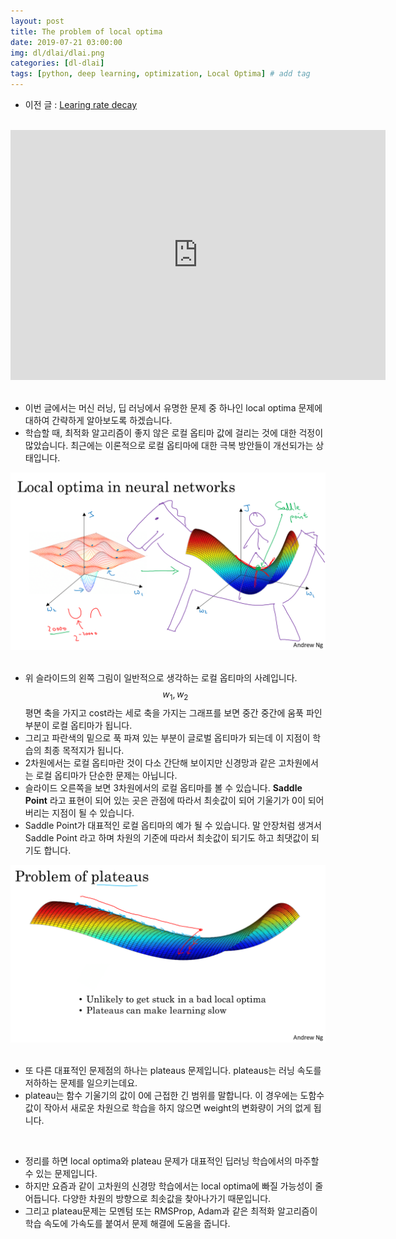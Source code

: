 ```yaml
---
layout: post
title: The problem of local optima 
date: 2019-07-21 03:00:00
img: dl/dlai/dlai.png
categories: [dl-dlai] 
tags: [python, deep learning, optimization, Local Optima] # add tag
---
```


- 이전 글 : [Learing rate decay](https://gaussian37.github.io/dl-dlai-learning_rate_decay/)

<br>
<div style="text-align: center;">
    <iframe src="https://www.youtube.com/embed/m7dtzUR7SMw" frameborder="0" allowfullscreen="true" width="600px" height="400px"> </iframe>
</div>
<br>

- 이번 글에서는 머신 러닝, 딥 러닝에서 유명한 문제 중 하나인 local optima 문제에 대하여 간략하게 알아보도록 하겠습니다.
- 학습할 때, 최적화 알고리즘이 좋지 않은 로컬 옵티마 값에 걸리는 것에 대한 걱정이 많았습니다. 최근에는 이론적으로 로컬 옵티마에 대한 극복 방안들이 개선되가는 상태입니다.

<center><img src="../assets/img/dl/dlai/local_optima/1.PNG" alt="Drawing" style="width: 800px;"/></center>

<br>

- 위 슬라이드의 왼쪽 그림이 일반적으로 생각하는 로컬 옵티마의 사례입니다. $$ w_{1}, w_{2} $$ 평면 축을 가지고 cost라는 세로 축을 가지는 그래프를 보면 중간 중간에 움푹 파인 부분이 로컬 옵티마가 됩니다.
- 그리고 파란색의 밑으로 푹 파져 있는 부분이 글로벌 옵티마가 되는데 이 지점이 학습의 최종 목적지가 됩니다. 
- 2차원에서는 로컬 옵티마란 것이 다소 간단해 보이지만 신경망과 같은 고차원에서는 로컬 옵티마가 단순한 문제는 아닙니다.
- 슬라이드 오른쪽을 보면 3차원에서의 로컬 옵티마를 볼 수 있습니다.  **Saddle Point** 라고 표현이 되어 있는 곳은 관점에 따라서 최솟값이 되어 기울기가 0이 되어 버리는 지점이 될 수 있습니다.
- Saddle Point가 대표적인 로컬 옵티마의 예가 될 수 있습니다. 말 안장처럼 생겨서 Saddle Point 라고 하며 차원의 기준에 따라서 최솟값이 되기도 하고 최댓값이 되기도 합니다. 

<center><img src="../assets/img/dl/dlai/local_optima/2.PNG" alt="Drawing" style="width: 800px;"/></center>

<br>

- 또 다른 대표적인 문제점의 하나는 plateaus 문제입니다. plateaus는 러닝 속도를 저하하는 문제를 일으키는데요.
- plateau는 함수 기울기의 값이 0에 근접한 긴 범위를 말합니다. 이 경우에는 도함수 값이 작아서 새로운 차원으로 학습을 하지 않으면 weight의 변화량이 거의 없게 됩니다.

<br>

- 정리를 하면 local optima와 plateau 문제가 대표적인 딥러닝 학습에서의 마주할 수 있는 문제입니다.
- 하지만 요즘과 같이 고차원의 신경망 학습에서는 local optima에 빠질 가능성이 줄어듭니다. 다양한 차원의 방향으로 최솟값을 찾아나가기 때문입니다.
- 그리고 plateau문제는 모멘텀 또는 RMSProp, Adam과 같은 최적화 알고리즘이 학습 속도에 가속도를 붙여서 문제 해결에 도움을 줍니다. 